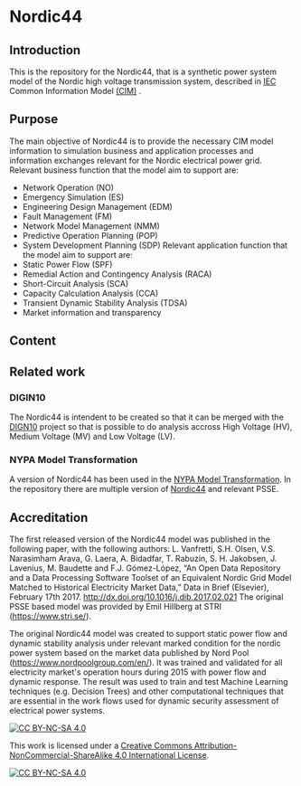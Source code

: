 # Nordic44
## Introduction
This is the repository for the Nordic44, that is a synthetic power system model of the Nordic high voltage transmission system, described in [IEC](https://www.iec.ch/homepage) Common Information Model [(CIM)](https://en.wikipedia.org/wiki/Common_Information_Model_(electricity)) .

## Purpose
The main objective of Nordic44 is to provide the necessary CIM model information to simulation business and application processes and information exchanges relevant for the Nordic electrical power grid. 
Relevant business function that the model aim to support are:
-	Network Operation (NO)
-	Emergency Simulation (ES)
-	Engineering Design Management (EDM)
-	Fault Management (FM)
-	Network Model Management (NMM)
-	Predictive Operation Planning (POP)
-	System Development Planning (SDP)
Relevant application function that the model aim to support are:
-	Static Power Flow (SPF)
-	Remedial Action and Contingency Analysis (RACA)
-	Short-Circuit Analysis (SCA)
-	Capacity Calculation Analysis (CCA)
-	Transient Dynamic Stability Analysis (TDSA)
-	Market information and transparency

## Content

## Related work
### DIGIN10
The Nordic44 is intendent to be created so that it can be merged with the [DIGN10](https://github.com/digin-energi/Grunnprofil) project so that is possible to do analysis accross High Voltage (HV), Medium Voltage (MV) and Low Voltage (LV).

### NYPA Model Transformation
A version of Nordic44 has been used in the [NYPA Model Transformation](https://github.com/ALSETLab/NYPAModelTransformation).
In the repository there are multiple version of [Nordic44](https://github.com/ALSETLab/NYPAModelTransformation/tree/master/ModelTransf-Tool/Prototype/examples/nordic-44) and relevant PSSE.  

## Accreditation
The first released version of the Nordic44 model was published in the following paper, with the following authors:
L. Vanfretti, S.H. Olsen, V.S. Narasimham Arava, G. Laera, A. Bidadfar, T. Rabuzin, S. H. Jakobsen, J. Lavenius, M. Baudette and F.J. Gómez-López, “An Open Data Repository and a Data Processing Software Toolset of an Equivalent Nordic Grid Model Matched to Historical Electricity Market Data,” Data in Brief (Elsevier), February 17th 2017. http://dx.doi.org/10.1016/j.dib.2017.02.021
The original PSSE based model was provided by Emil Hillberg at STRI (https://www.stri.se/).

The original Nordic44 model was created to support static power flow and dynamic stability analysis under relevant marked condition for the nordic power system based on the market data published by Nord Pool (https://www.nordpoolgroup.com/en/). It was trained and validated for all electricity market's operation hours during 2015 with power flow and dynamic response. The result was used to train and test Machine Learning techniques (e.g. Decision Trees) and other computational techniques that
are essential in the work flows used for dynamic security assessment of electrical power systems.

[![CC BY-NC-SA 4.0][cc-by-nc-sa-shield]][cc-by-nc-sa]

This work is licensed under a
[Creative Commons Attribution-NonCommercial-ShareAlike 4.0 International License][cc-by-nc-sa].

[![CC BY-NC-SA 4.0][cc-by-nc-sa-image]][cc-by-nc-sa]

[cc-by-nc-sa]: http://creativecommons.org/licenses/by-nc-sa/4.0/
[cc-by-nc-sa-image]: https://licensebuttons.net/l/by-nc-sa/4.0/88x31.png
[cc-by-nc-sa-shield]: https://img.shields.io/badge/License-CC%20BY--NC--SA%204.0-lightgrey.svg
